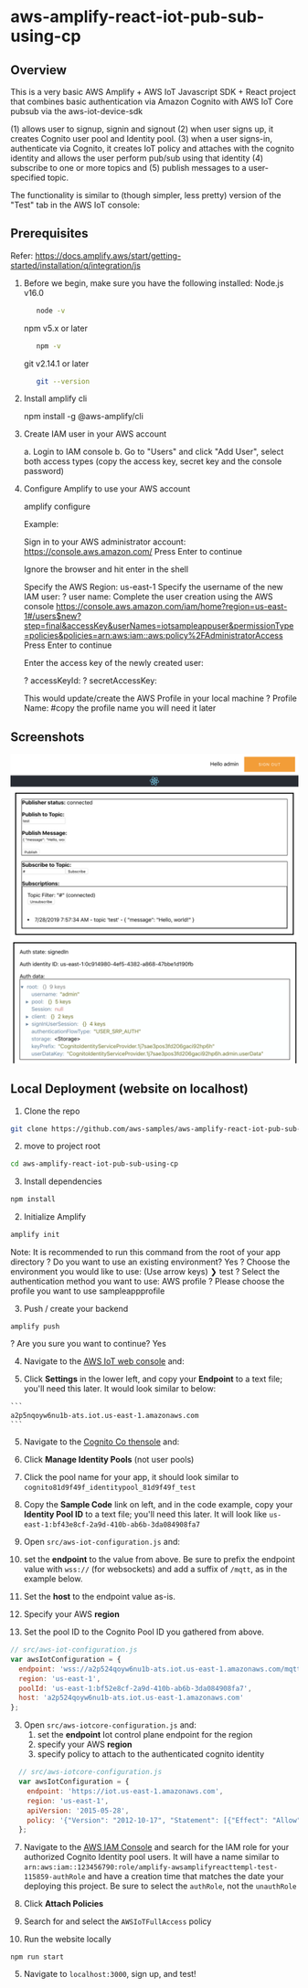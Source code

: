 # aws-amplify-react-iot-pub-sub-using-cp

## Overview

This is a very basic AWS Amplify + AWS IoT Javascript SDK + React project that combines basic authentication via Amazon Cognito with AWS IoT Core pubsub via the aws-iot-device-sdk

(1) allows user to signup, signin and signout
(2) when user signs up, it creates Cognito user pool and Identity pool.
(3) when a user signs-in, authenticate via Cognito, it creates IoT policy and attaches with the cognito identity and allows the user perform pub/sub using that identity
(4) subscribe to one or more topics and 
(5) publish messages to a user-specified topic. 

The functionality is similar to (though simpler, less pretty) version of the "Test" tab in the AWS IoT console:
 
## Prerequisites

Refer: https://docs.amplify.aws/start/getting-started/installation/q/integration/js

1. Before we begin, make sure you have the following installed:
   Node.js v16.0

      ```sh
         node -v
      ```
   npm v5.x or later

      ```sh
         npm -v
      ```
   git v2.14.1 or later

      ```sh
         git --version
      ```

2. Install amplify cli
    
   npm install -g @aws-amplify/cli
   
3. Create IAM user in your AWS account

   a. Login to IAM console
   b. Go to "Users" and click "Add User", select both access types (copy the access key, secret key and the console password)

4. Configure Amplify to use your AWS account

   amplify configure
   
   Example:
   
   Sign in to your AWS administrator account:
   https://console.aws.amazon.com/
   Press Enter to continue
   
   Ignore the browser and hit enter in the shell
   
   Specify the AWS Region: us-east-1
   Specify the username of the new IAM user:
   ? user name:  <iam user your created above>
   Complete the user creation using the AWS console
   https://console.aws.amazon.com/iam/home?region=us-east-1#/users$new?step=final&accessKey&userNames=iotsampleappuser&permissionType=policies&policies=arn:aws:iam::aws:policy%2FAdministratorAccess
   Press Enter to continue
   
   Enter the access key of the newly created user:
   
   ? accessKeyId:  <enter access key copied from above step>
   ? secretAccessKey:  <enter secret key copied from above step>
   
   This would update/create the AWS Profile in your local machine
   ? Profile Name:  <profile name> #copy the profile name you will need it later

 
## Screenshots

![alt text](./images/demo1.png)
![alt text](./images/demo2.png)

##  Local Deployment (website on localhost)

1. Clone the repo

  ```sh
  git clone https://github.com/aws-samples/aws-amplify-react-iot-pub-sub-using-cp
  ```

2. move to project root

  ```sh
  cd aws-amplify-react-iot-pub-sub-using-cp
  ```

3. Install dependencies

```sh
npm install
```

2. Initialize Amplify

  ```sh
  amplify init
  ```

Note: It is recommended to run this command from the root of your app directory
? Do you want to use an existing environment? Yes
? Choose the environment you would like to use: (Use arrow keys)
❯ test
? Select the authentication method you want to use: AWS profile
? Please choose the profile you want to use sampleappprofile

3. Push / create your backend

  ```
  amplify push
  ```

? Are you sure you want to continue? Yes

4. Navigate to the [AWS IoT web console](https://console.aws.amazon.com/iot/home?) and:

  1. Click **Settings** in the lower left, and copy your **Endpoint** to a text file; you'll need this later. It would look similar to below:

    ```
    a2p5nqoyw6nu1b-ats.iot.us-east-1.amazonaws.com
    ```

5. Navigate to the [Cognito Co thensole](https://console.aws.amazon.com/cognito/home?) and:

  1. Click **Manage Identity Pools** (not user pools)
  2. Click the pool name for your app, it should look similar to `cognito81d9f49f_identitypool_81d9f49f_test`
  3. Copy the **Sample Code** link on left, and in the code example, copy your **Identity Pool ID** to a text file; you'll need this later. It will look like `us-east-1:bf43e8cf-2a9d-410b-ab6b-3da084908fa7`

2. Open `src/aws-iot-configuration.js` and:

  1. set the **endpoint** to the value from above. Be sure to prefix the endpoint value with `wss://` (for websockets) and add a suffix of `/mqtt`, as in the example below. 
  
  2. Set the **host** to the endpoint value as-is.
  
  3. Specify your AWS **region**

  4. Set the pool ID to the Cognito Pool ID you gathered from above. 

  ```js
  // src/aws-iot-configuration.js
  var awsIotConfiguration = {
    endpoint: 'wss://a2p524qoyw6nu1b-ats.iot.us-east-1.amazonaws.com/mqtt', 
    region: 'us-east-1',
    poolId: 'us-east-1:bf52e8cf-2a9d-410b-ab6b-3da084908fa7',
    host: 'a2p524qoyw6nu1b-ats.iot.us-east-1.amazonaws.com'
  };
  ```

3. Open `src/aws-iotcore-configuration.js` and:
    1. set the **endpoint** Iot control plane endpoint for the region
    2. specify your AWS **region**
    3. specify policy to attach to the authenticated cognito identity

```js
  // src/aws-iotcore-configuration.js
  var awsIotConfiguration = {
    endpoint: 'https://iot.us-east-1.amazonaws.com',
    region: 'us-east-1',
    apiVersion: '2015-05-28',
    policy: '{"Version": "2012-10-17", "Statement": [{"Effect": "Allow", "Action": [ "iot:Subscribe" ], "Resource": ["arn:aws:iot:us-east-1:123456789012:topicfilter/*"]},{"Effect": "Allow","Action": [ "iot:Connect" ],"Resource": ["arn:aws:iot:us-east-1:123456789012:client/*"] },{"Effect": "Allow","Action": [ "iot:Publish","iot:Receive" ],"Resource": ["arn:aws:iot:us-east-1:123456789012:topic/*"]}]}'
  };
  ```
    
7. Navigate to the [AWS IAM Console](https://console.aws.amazon.com/iam/home?#/roles) and search for the IAM role for your authorized Cognito Identity pool users. 
It will have a name similar to `arn:aws:iam::123456790:role/amplify-awsamplifyreacttempl-test-115859-authRole` and have a creation time that matches the date your deploying this project. Be sure to select the `authRole`, not the `unauthRole`

  1. Click **Attach Policies**
  2. Search for and select the `AWSIoTFullAccess` policy

4. Run the website locally

  ```
  npm run start
  ```

5. Navigate to `localhost:3000`, sign up, and test!
